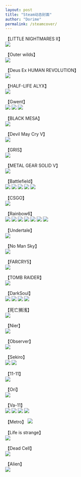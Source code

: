 ```yaml
---
layout: post
title: "Steam动态封面"
author: "Dorime"
permalink: /steamcover/
---
```



【LITTLE NIGHTMARES II】  
![](https://pic.imgdb.cn/item/6029471ad2a061fec712237d.gif)

【Outer wilds】  
![](https://pic.imgdb.cn/item/5eebb46714195aa594f2f3d5.gif)

【Deus Ex HUMAN REVOLUTION】  
![](https://pic.imgdb.cn/item/5f9195cd1cd1bbb86bc6cf9e.gif)

【HALF-LIFE ALYX】  
![](https://pic.imgdb.cn/item/5ec74a5ec2a9a83be53d7401.gif)

【Gwent】  
![](https://pic.imgdb.cn/item/5ec74a83c2a9a83be53dbdad.gif)
![](https://pic.imgdb.cn/item/5ec74a7ac2a9a83be53da7d5.gif)
![](https://pic.imgdb.cn/item/5ec74a6ec2a9a83be53d8c1f.gif)

【BLACK MESA】  
![](https://pic.imgdb.cn/item/5e677f6298271cb2b8beb2f7.gif)

【Devil May Cry V】  
![](https://pic.imgdb.cn/item/5df476021f8f59f4d61e438e.gif)

【GRIS】  
![](https://pic.imgdb.cn/item/5df475f21f8f59f4d61e3c35.gif)

【METAL GEAR SOLID V】  
![](https://pic.imgdb.cn/item/5dd140368e0e2e3ee9ac6a45.gif)

【Battlefield】  
![](https://pic.imgdb.cn/item/5dd1401f8e0e2e3ee9ac484b.gif)
![](https://pic.imgdb.cn/item/5dd140108e0e2e3ee9ac42f7.gif)
![](https://pic.imgdb.cn/item/5dd13ff68e0e2e3ee9ac31fa.gif)
![](https://pic.imgdb.cn/item/5dc70e188e0e2e3ee9dcebf1.gif)
![](https://pic.imgdb.cn/item/5dc5a71c8e0e2e3ee9b7c576.gif)

【CSGO】  
![](https://pic.imgdb.cn/item/5dd13f3e8e0e2e3ee9abf2dc.gif)

【Rainbow6】  
![](https://pic.imgdb.cn/item/5dcfb3338e0e2e3ee9727143.gif)
![](https://pic.imgdb.cn/item/5dc802d28e0e2e3ee9065ee7.gif)
![](https://pic.imgdb.cn/item/5d8dfc49451253d1785da2d3.gif)
![](https://pic.imgdb.cn/item/5d8df3da451253d1785a480f.gif)
![](https://pic.imgdb.cn/item/5d8791b6451253d1780dd603.gif)
![](https://pic.imgdb.cn/item/5d8789fe451253d1780cdb69.gif)
![](https://pic.imgdb.cn/item/5d878367451253d1780c2448.gif)

【Undertale】  
![](https://pic.imgdb.cn/item/5dcfb32a8e0e2e3ee972702b.gif)

【No Man Sky】  
![](https://pic.imgdb.cn/item/5dcfb0988e0e2e3ee9718d13.gif)

【FARCRY5】  
![](https://pic.imgdb.cn/item/5dcfb0578e0e2e3ee971443a.gif)

【TOMB RAIDER】  
![](https://pic.imgdb.cn/item/5dcfaf6f8e0e2e3ee971211f.gif)

【DarkSoul】  
![](https://pic.imgdb.cn/item/5dcecbbf8e0e2e3ee94f54f7.gif)
![](https://pic.imgdb.cn/item/5d8f8110451253d178c0f5e6.gif)
![](https://pic.imgdb.cn/item/5d8f7fab451253d178c0abec.gif)
![](https://pic.imgdb.cn/item/5d8866bf451253d1782222b0.gif)

【死亡搁浅】  
![](https://pic.imgdb.cn/item/5dc83d478e0e2e3ee916a08a.gif)

【Nier】  
![](https://pic.imgdb.cn/item/5dc70e1f8e0e2e3ee9dced83.gif)

【Observer】  
![](https://pic.imgdb.cn/item/5dc70e088e0e2e3ee9dce970.gif)

【Sekiro】  
![](https://pic.imgdb.cn/item/5dc2c1918e0e2e3ee93c9b55.gif)
![](https://pic.imgdb.cn/item/5dbfb5238e0e2e3ee9ef2650.gif)

【11-11】  
![](https://pic.imgdb.cn/item/5dc188a18e0e2e3ee91903ff.gif)

【Ori】  
![](https://pic.imgdb.cn/item/5dc102fb8e0e2e3ee909a25f.gif)

【Va-11】  
![](https://pic.imgdb.cn/item/5d8ffc56451253d178e1891c.gif)
![](https://pic.imgdb.cn/item/5d8ffb62451253d178e13f24.gif)
![](https://pic.imgdb.cn/item/5d87257b451253d17800af76.gif)
![](https://pic.imgdb.cn/item/5d872534451253d17800a7b2.gif)

【Metro】
![](https://pic.imgdb.cn/item/5d8a1c5f451253d1785d7f7d.gif)

【Life is strange】  
![](https://pic.imgdb.cn/item/5d876427451253d178082eee.gif)

【Dead Cell】  
![](https://pic.imgdb.cn/item/5d874f54451253d17804e833.gif)

【Alien】  
![](https://pic.imgdb.cn/item/5d870c81451253d178fe71c3.gif)
